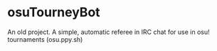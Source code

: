 # osuTourneyBot
An old project. A simple, automatic referee in IRC chat for use in osu! tournaments (osu.ppy.sh)
